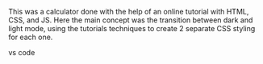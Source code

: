 This was a calculator done with the help of an online tutorial with HTML, CSS, and JS. Here the main concept was the transition between dark and light mode, using the tutorials techniques to create 2 separate CSS styling for each one.

vs code
